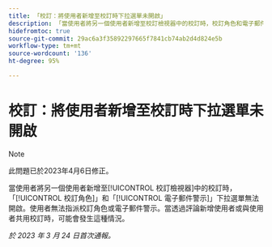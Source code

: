 ```yaml
---
title: 「校訂：將使用者新增至校訂時下拉選單未開啟」
description: 「當使用者將另一個使用者新增至校訂檢視器中的校訂時，校訂角色和電子郵件警示下拉選單無法開啟。使用者無法指派校訂角色或電子郵件警示。當透過評論新增使用者或與使用者共用校訂時，可能會發生這種情況。」
hidefromtoc: true
source-git-commit: 29ac6a3f35892297665f7841cb74ab2d4d824e5b
workflow-type: tm+mt
source-wordcount: '136'
ht-degree: 95%

---
```



# 校訂：將使用者新增至校訂時下拉選單未開啟

>[!NOTE]
>
>此問題已於2023年4月6日修正。

<!--This article is on WF and WFP TOCs-->

當使用者將另一個使用者新增至[!UICONTROL 校訂檢視器]中的校訂時，「[!UICONTROL 校訂角色]」和「[!UICONTROL 電子郵件警示]」下拉選單無法開啟。使用者無法指派校訂角色或電子郵件警示。當透過評論新增使用者或與使用者共用校訂時，可能會發生這種情況。

_於 2023 年 3 月 24 日首次通報。_

